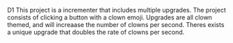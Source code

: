 D1
This project is a incrementer that includes multiple upgrades. The project consists of clicking a button with a clown emoji. Upgrades are all clown themed, and will increaase the number of clowns per second. Theres exists a unique upgrade that doubles the rate of clowns per second.
